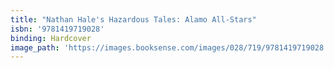 ```yaml
---
title: "Nathan Hale's Hazardous Tales: Alamo All-Stars"
isbn: '9781419719028'
binding: Hardcover
image_path: 'https://images.booksense.com/images/028/719/9781419719028.jpg'
---
```



